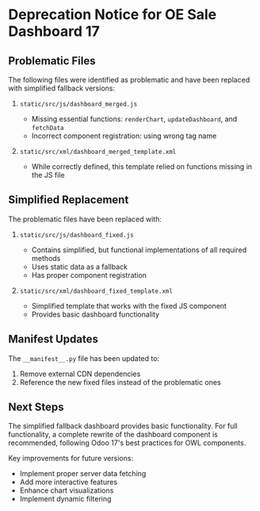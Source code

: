 # Deprecation Notice for OE Sale Dashboard 17

## Problematic Files

The following files were identified as problematic and have been replaced with simplified fallback versions:

1. `static/src/js/dashboard_merged.js`
   - Missing essential functions: `renderChart`, `updateDashboard`, and `fetchData`
   - Incorrect component registration: using wrong tag name

2. `static/src/xml/dashboard_merged_template.xml`
   - While correctly defined, this template relied on functions missing in the JS file

## Simplified Replacement

The problematic files have been replaced with:

1. `static/src/js/dashboard_fixed.js`
   - Contains simplified, but functional implementations of all required methods
   - Uses static data as a fallback
   - Has proper component registration

2. `static/src/xml/dashboard_fixed_template.xml`
   - Simplified template that works with the fixed JS component
   - Provides basic dashboard functionality

## Manifest Updates

The `__manifest__.py` file has been updated to:

1. Remove external CDN dependencies
2. Reference the new fixed files instead of the problematic ones

## Next Steps

The simplified fallback dashboard provides basic functionality. For full functionality, a complete rewrite of the dashboard component is recommended, following Odoo 17's best practices for OWL components.

Key improvements for future versions:
- Implement proper server data fetching
- Add more interactive features
- Enhance chart visualizations
- Implement dynamic filtering
